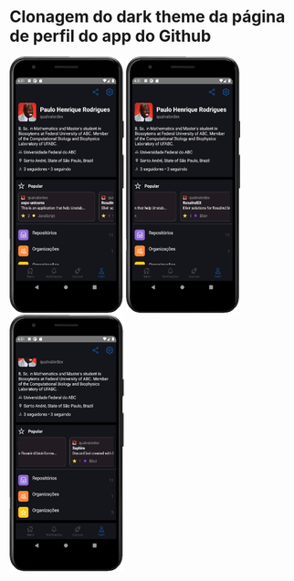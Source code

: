# Clonagem do dark theme da página de perfil do app do Github

<img src='/screenshots/screenshot1.png' width=200 height=450 /> <img src='/screenshots/screenshot2.png' width=200 height=450 /><img src='/screenshots/screenshot3.png' width=200 height=450 />